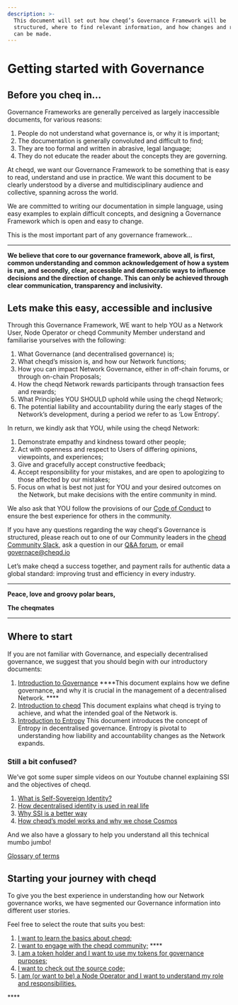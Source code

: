 ```yaml
---
description: >-
  This document will set out how cheqd’s Governance Framework will be
  structured, where to find relevant information, and how changes and revisions
  can be made.
---
```


# Getting started with Governance

## **Before you cheq in...**

Governance Frameworks are generally perceived as largely inaccessible documents, for various reasons:

1. People do not understand what governance is, or why it is important;
2. The documentation is generally convoluted and difficult to find;
3. They are too formal and written in abrasive, legal language;
4. They do not educate the reader about the concepts they are governing.

At cheqd, we want our Governance Framework to be something that is easy to read, understand and use in practice. We want this document to be clearly understood by a diverse and multidisciplinary audience and collective, spanning across the world. 

We are committed to writing our documentation in simple language, using easy examples to explain difficult concepts, and designing a Governance Framework which is open and easy to change.

This is the most important part of any governance framework...  
****

**We believe that core to our governance framework, above all, is first, common understanding and common acknowledgement of how a system is run, and secondly, clear, accessible and democratic ways to influence decisions and the direction of change. This can only be achieved through clear communication, transparency and inclusivity.**



## **Lets make this easy, accessible and inclusive**

Through this Governance Framework, WE want to help YOU as a Network User, Node Operator or cheqd Community Member understand and familiarise yourselves with the following:

1. What Governance \(and decentralised governance\) is;
2. What cheqd’s mission is, and how our Network functions;
3. How you can impact Network Governance, either in off-chain forums, or through on-chain Proposals;
4. How the cheqd Network rewards participants through transaction fees and rewards;
5. What Principles YOU SHOULD uphold while using the cheqd Network;
6. The potential liability and accountability during the early stages of the Network’s development, during a period we refer to as ‘Low Entropy’.

In return, we kindly ask that YOU, while using the cheqd Network:

1. Demonstrate empathy and kindness toward other people;
2. Act with openness and respect to Users of differing opinions, viewpoints, and experiences;
3. Give and gracefully accept constructive feedback;
4. Accept responsibility for your mistakes, and are open to apologizing to those affected by our mistakes;
5. Focus on what is best not just for YOU and your desired outcomes on the Network, but make decisions with the entire community in mind. 

We also ask that YOU follow the provisions of our [Code of Conduct](https://github.com/cheqd/cheqd-node/blob/main/contributing/code_of_conduct.md) to ensure the best experience for others in the community. 

If you have any questions regarding the way cheqd's Governance is structured, please reach out to one of our Community leaders in the [cheqd Community Slack](https://join.slack.com/t/cheqd-community/shared_invite/zt-toqyo7b7-2g9qDRjx3otd6529dTqeIA), ask a question in our [Q&A forum](https://github.com/cheqd/cheqd-node/discussions/categories/q-a), or email [governace@cheqd.io](mailto:governace@cheqd.io)

Let’s make cheqd a success together, and payment rails for authentic data a global standard: improving trust and efficiency in every industry.   
****

**Peace, love and groovy polar bears,**  


**The cheqmates**  
 ****

## **Where to start**

If you are not familiar with Governance, and especially decentralised governance, we suggest that you should begin with our introductory documents:

1. [Introduction to Governance](https://docs.google.com/document/d/1swd1WtdPkhkVcxF0-efl185506kBld2zIUKvpKp3M_E/edit#heading=h.g1hnv482cbkn)  ****This document explains how we define governance, and why it is crucial in the management of a decentralised Network. ****
2. [Introduction to cheqd](https://docs.google.com/document/d/19_FV8bfeM3ITZIZyTObmvIt2dszqrvtVLP-2AWz8TGo/edit#)  This document explains what cheqd is trying to achieve, and what the intended goal of the Network is. 
3. [Introduction to Entropy](https://docs.cheqd.io/cheqd-node/v/gov%2Fdraft1/governance/readme/introduction-to-entropy)  This document introduces the concept of Entropy in decentralised governance. Entropy is pivotal to understanding how liability and accountability changes as the Network expands. 

### Still a bit confused?

We’ve got some super simple videos on our Youtube channel explaining SSI and the objectives of cheqd.

1. [What is Self-Sovereign Identity?](https://www.youtube.com/watch?v=z9f36Sh4CFM)
2. [How decentralised identity is used in real life](https://www.youtube.com/watch?v=sX38IhG7OpA)
3. [Why SSI is a better way](https://www.youtube.com/watch?v=qObhY0SGsFY)
4. [How cheqd’s model works and why we chose Cosmos](https://www.youtube.com/watch?v=KAxNUfJ75LI)

And we also have a glossary to help you understand all this technical mumbo jumbo!

[Glossary of terms](https://docs.google.com/document/d/1G-gNBDyQxsCsx27KbkXd84H4WNQNB3OnmsjfhN0jeIM/edit)

## Starting your journey with cheqd

To give you the best experience in understanding how our Network governance works, we have segmented our Governance information into different user stories.

Feel free to select the route that suits you best:

1. [I want to learn the basics about cheqd;](https://docs.cheqd.io/cheqd-node/v/gov%2Fdraft1/governance/readme/introduction-to-cheqd) 
2. [I want to engage with the cheqd community;](https://docs.google.com/document/d/1wa46yKXXtRU7ffLcVNRT-v7kEfLeay5yML5JgFd2Wdk/edit) ****
3. [I am a token holder and I want to use my tokens for governance purposes;](https://docs.google.com/document/d/17_N9Fs3j_YOQdVZ3g3OZjOP8zbn5ZUpIHYQFdLC3uMs/edit) 
4. [I want to check out the source code;](https://github.com/cheqd) 
5. [I am \(or want to be\) a Node Operator and I want to understand my role and responsibilities.](https://docs.google.com/document/d/1wK2oNyIkQIf9di8fVNuh4xHmt7AxIcLl22JEsMnyKAM/edit?pli=1)

\*\*\*\*

  


